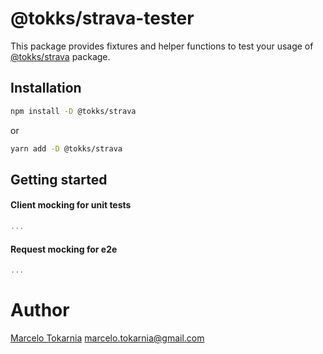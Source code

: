 # @tokks/strava-tester

This package provides fixtures and helper functions to test your usage of [@tokks/strava](https://github.com/marcelotokarnia/strava-maps/blob/master/packages/strava/README.md) package.

## Installation

```bash
npm install -D @tokks/strava
```

or

```bash
yarn add -D @tokks/strava
```

## Getting started

#### Client mocking for unit tests

```js
...
```

#### Request mocking for e2e

```js
...
```

# Author

[Marcelo Tokarnia](https://marcelo.tokks.tech) <marcelo.tokarnia@gmail.com>
